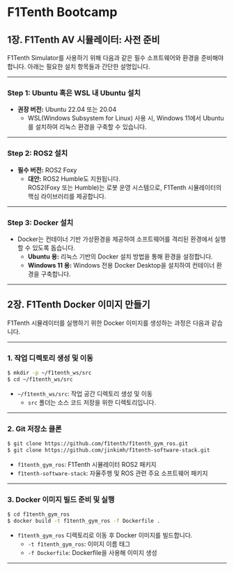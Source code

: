 # F1Tenth Bootcamp  

## 1장. F1Tenth AV 시뮬레이터: 사전 준비

F1Tenth Simulator를 사용하기 위해 다음과 같은 필수 소프트웨어와 환경을 준비해야 합니다. 아래는 필요한 설치 항목들과 간단한 설명입니다.

---

### **Step 1: Ubuntu 혹은 WSL 내 Ubuntu 설치**  
- **권장 버전:** Ubuntu 22.04 또는 20.04  
  - WSL(Windows Subsystem for Linux) 사용 시, Windows 11에서 Ubuntu를 설치하여 리눅스 환경을 구축할 수 있습니다.

---

### **Step 2: ROS2 설치**  
- **필수 버전:** ROS2 Foxy  
  - **대안:** ROS2 Humble도 지원됩니다.  
  ROS2(Foxy 또는 Humble)는 로봇 운영 시스템으로, F1Tenth 시뮬레이터의 핵심 라이브러리를 제공합니다.  

---

### **Step 3: Docker 설치**  
- Docker는 컨테이너 기반 가상환경을 제공하여 소프트웨어를 격리된 환경에서 실행할 수 있도록 돕습니다.  
  - **Ubuntu 용:** 리눅스 기반의 Docker 설치 방법을 통해 환경을 설정합니다.  
  - **Windows 11 용:** Windows 전용 Docker Desktop을 설치하여 컨테이너 환경을 구축합니다.

---
## **2장. F1Tenth Docker 이미지 만들기**

F1Tenth 시뮬레이터를 실행하기 위한 Docker 이미지를 생성하는 과정은 다음과 같습니다.

---

### **1. 작업 디렉토리 생성 및 이동**  
```bash
$ mkdir -p ~/f1tenth_ws/src  
$ cd ~/f1tenth_ws/src  
```
- `~/f1tenth_ws/src`: 작업 공간 디렉토리 생성 및 이동  
  - `src` 폴더는 소스 코드 저장을 위한 디렉토리입니다.

---

### **2. Git 저장소 클론**  
```bash
$ git clone https://github.com/f1tenth/f1tenth_gym_ros.git  
$ git clone https://github.com/jinkimh/f1tenth-software-stack.git  
```
- `f1tenth_gym_ros`: F1Tenth 시뮬레이터 ROS2 패키지  
- `f1tenth-software-stack`: 자율주행 및 ROS 관련 주요 소프트웨어 패키지

---

### **3. Docker 이미지 빌드 준비 및 실행**  
```bash
$ cd f1tenth_gym_ros  
$ docker build -t f1tenth_gym_ros -f Dockerfile .  
```
- `f1tenth_gym_ros` 디렉토리로 이동 후 Docker 이미지를 빌드합니다.  
  - `-t f1tenth_gym_ros`: 이미지 이름 태그  
  - `-f Dockerfile`: Dockerfile을 사용해 이미지 생성

---
